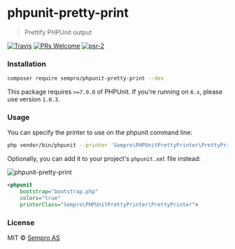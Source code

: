 # phpunit-pretty-print
> Prettify PHPUnit output

[![Travis](https://img.shields.io/travis/sempro/phpunit-pretty-print.svg?style=flat-square)](https://travis-ci.org/sempro/phpunit-pretty-print.svg?branch=master)
[![PRs Welcome](https://img.shields.io/badge/PRs-welcome-brightgreen.svg?style=flat-square)](http://makeapullrequest.com)
[![psr-2](https://img.shields.io/badge/code_style-PSR_2-blue.svg?style=flat-square)](http://www.php-fig.org/psr/psr-2/)


### Installation
```bash
composer require sempro/phpunit-pretty-print --dev
```

This package requires `>=7.0.0` of PHPUnit.
If you're running on `6.x`, please use version `1.0.3`.

### Usage
You can specify the printer to use on the phpunit command line:

```bash
php vendor/bin/phpunit --printer 'Sempro\PHPUnitPrettyPrinter\PrettyPrinter' tests/
```

Optionally, you can add it to your project's `phpunit.xml` file instead:

<img src="https://raw.githubusercontent.com/Sempro/phpunit-pretty-print/master/preview.gif" alt="phpunit-pretty-print">

```xml
<phpunit
    bootstrap="bootstrap.php"
    colors="true"
    printerClass="Sempro\PHPUnitPrettyPrinter\PrettyPrinter">
```

### License
MIT © [Sempro AS](http://www.sempro.no)
